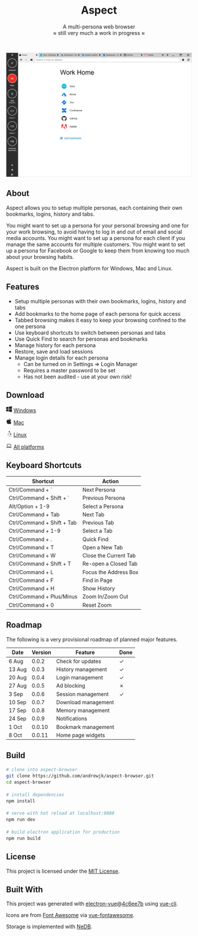 <div align="center">

# Aspect

A multi-persona web browser  
≈ still very much a work in progress ≈

<p>&nbsp;</p>

</div>

![A screenshot of the main browser screen, showing the list of personas, a home page and some open tabs](/docs/images/screenshot.png)

## About

Aspect allows you to setup multiple personas, each containing their own bookmarks, logins, history and tabs.

You might want to set up a persona for your personal browsing and one for your work browsing, to avoid having to log in and out of email and social media accounts. You might want to set up a persona for each client if you manage the same accounts for multiple customers. You might want to set up a persona for Facebook or Google to keep them from knowing too much about your browsing habits.

Aspect is built on the Electron platform for Windows, Mac and Linux.

## Features

* Setup multiple personas with their own bookmarks, logins, history and tabs
* Add bookmarks to the home page of each persona for quick access
* Tabbed browsing makes it easy to keep your browsing confined to the one persona
* Use keyboard shortcuts to switch between personas and tabs
* Use Quick Find to search for personas and bookmarks
* Manage history for each persona
* Restore, save and load sessions
* Manage login details for each persona
  * Can be turned on in Settings => Login Manager
  * Requires a master password to be set
  * Has not been audited - use at your own risk!

## Download

![Windows logo](/docs/images/windows.png) [Windows](https://github.com/andrewjk/aspect-browser/releases/download/v0.0.6/aspect-browser-setup-0.0.6.exe)

![Apple logo](/docs/images/apple.png) [Mac](https://github.com/andrewjk/aspect-browser/releases/download/v0.0.6/Aspect-0.0.6.dmg)

![Linux logo](/docs/images/linux.png) [Linux](https://github.com/andrewjk/aspect-browser/releases/download/v0.0.6/aspect-browser-0.0.6-x86_64.AppImage)

![All platforms logo](/docs/images/all-platforms.png) [All platforms](https://github.com/andrewjk/aspect-browser/releases/tag/v0.0.6)

## Keyboard Shortcuts

| Shortcut | Action |
| -------- | ------ |
| Ctrl/Command + ` | Next Persona |
| Ctrl/Command + Shift + ` | Previous Persona |
| Alt/Option + 1-9 | Select a Persona |
| Ctrl/Command + Tab | Next Tab |
| Ctrl/Command + Shift + Tab | Previous Tab |
| Ctrl/Command + 1-9 | Select a Tab |
| Ctrl/Command + . | Quick Find |
| Ctrl/Command + T | Open a New Tab |
| Ctrl/Command + W | Close the Current Tab |
| Ctrl/Command + Shift + T | Re-open a Closed Tab |
| Ctrl/Command + L | Focus the Address Box |
| Ctrl/Command + F | Find in Page |
| Ctrl/Command + H | Show History |
| Ctrl/Command + Plus/Minus | Zoom In/Zoom Out |
| Ctrl/Command + 0 | Reset Zoom |

## Roadmap

The following is a very provisional roadmap of planned major features.

| Date | Version | Feature | Done |
| ---- | ------- | ------- | ---- |
| 6 Aug | 0.0.2 | Check for updates | ✓ |
| 13 Aug | 0.0.3 | History management | ✓ |
| 20 Aug | 0.0.4 | Login management | ✓ |
| 27 Aug | 0.0.5 | Ad blocking | ✗ |
| 3 Sep | 0.0.6 | Session management | ✓ |
| 10 Sep | 0.0.7 | Download management | |
| 17 Sep | 0.0.8 | Memory management | |
| 24 Sep | 0.0.9 | Notifications | |
| 1 Oct | 0.0.10 | Bookmark management | |
| 8 Oct | 0.0.11 | Home page widgets | |

## Build

``` bash
# clone into aspect-browser
git clone https://github.com/andrewjk/aspect-browser.git
cd aspect-browser

# install dependencies
npm install  

# serve with hot reload at localhost:9080
npm run dev

# build electron application for production
npm run build

```

## License

This project is licensed under the [MIT License](LICENSE.md).

## Built With

This project was generated with [electron-vue](https://github.com/SimulatedGREG/electron-vue)@[4c6ee7b](https://github.com/SimulatedGREG/electron-vue/tree/4c6ee7bf4f9b4aa647a22ec1c1ca29c2e59c3645) using [vue-cli](https://github.com/vuejs/vue-cli).

Icons are from [Font Awesome](https://fontawesome.com/) via [vue-fontawesome](https://github.com/FortAwesome/vue-fontawesome).

Storage is implemented with [NeDB](https://github.com/louischatriot/nedb/).

